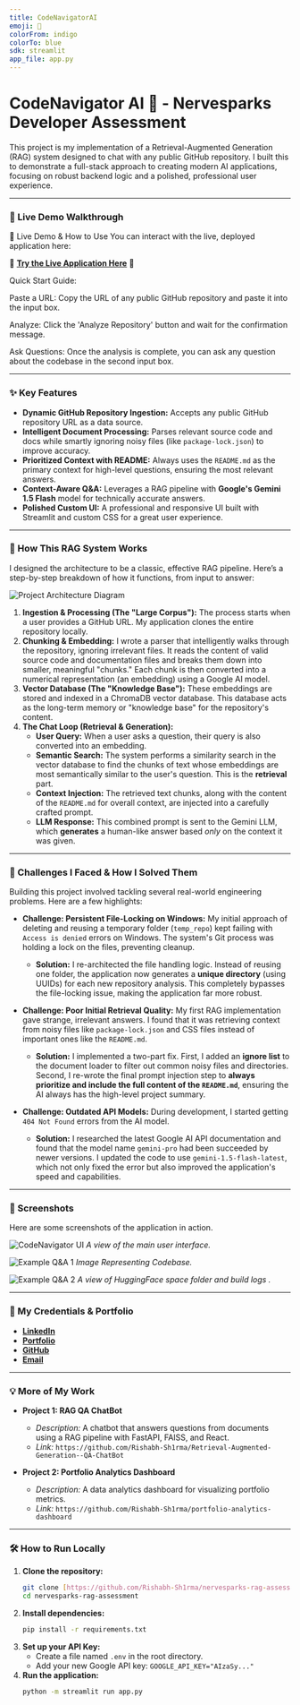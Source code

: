 ```yaml
---
title: CodeNavigatorAI
emoji: 🧭
colorFrom: indigo
colorTo: blue
sdk: streamlit
app_file: app.py
---
```


# CodeNavigator AI 🧭 - Nervesparks Developer Assessment

This project is my implementation of a Retrieval-Augmented Generation (RAG) system designed to chat with any public GitHub repository. I built this to demonstrate a full-stack approach to creating modern AI applications, focusing on robust backend logic and a polished, professional user experience.

---

### 🎥 Live Demo Walkthrough

🚀 Live Demo & How to Use
You can interact with the live, deployed application here:

🚀 **[Try the Live Application Here](https://huggingface.co/spaces/Rishabh-Sh1rma/CodeNavigatorAI)** 🚀

Quick Start Guide:

Paste a URL: Copy the URL of any public GitHub repository and paste it into the input box.

Analyze: Click the 'Analyze Repository' button and wait for the confirmation message.

Ask Questions: Once the analysis is complete, you can ask any question about the codebase in the second input box.

---

### ✨ Key Features

-   **Dynamic GitHub Repository Ingestion:** Accepts any public GitHub repository URL as a data source.
-   **Intelligent Document Processing:** Parses relevant source code and docs while smartly ignoring noisy files (like `package-lock.json`) to improve accuracy.
-   **Prioritized Context with README:** Always uses the `README.md` as the primary context for high-level questions, ensuring the most relevant answers.
-   **Context-Aware Q&A:** Leverages a RAG pipeline with **Google's Gemini 1.5 Flash** model for technically accurate answers.
-   **Polished Custom UI:** A professional and responsive UI built with Streamlit and custom CSS for a great user experience.

---

### 📖 How This RAG System Works

I designed the architecture to be a classic, effective RAG pipeline. Here’s a step-by-step breakdown of how it functions, from input to answer:

![Project Architecture Diagram](<img width="1588" height="505" alt="image" src="https://github.com/user-attachments/assets/c7b6d966-ce86-412d-898c-d1c92b621177" />) 

1.  **Ingestion & Processing (The "Large Corpus"):** The process starts when a user provides a GitHub URL. My application clones the entire repository locally.
2.  **Chunking & Embedding:** I wrote a parser that intelligently walks through the repository, ignoring irrelevant files. It reads the content of valid source code and documentation files and breaks them down into smaller, meaningful "chunks." Each chunk is then converted into a numerical representation (an embedding) using a Google AI model.
3.  **Vector Database (The "Knowledge Base"):** These embeddings are stored and indexed in a ChromaDB vector database. This database acts as the long-term memory or "knowledge base" for the repository's content.
4.  **The Chat Loop (Retrieval & Generation):**
    * **User Query:** When a user asks a question, their query is also converted into an embedding.
    * **Semantic Search:** The system performs a similarity search in the vector database to find the chunks of text whose embeddings are most semantically similar to the user's question. This is the **retrieval** part.
    * **Context Injection:** The retrieved text chunks, along with the content of the `README.md` for overall context, are injected into a carefully crafted prompt.
    * **LLM Response:** This combined prompt is sent to the Gemini LLM, which **generates** a human-like answer based *only* on the context it was given.

---

### 💪 Challenges I Faced & How I Solved Them

Building this project involved tackling several real-world engineering problems. Here are a few highlights:

-   **Challenge: Persistent File-Locking on Windows:** My initial approach of deleting and reusing a temporary folder (`temp_repo`) kept failing with `Access is denied` errors on Windows. The system's Git process was holding a lock on the files, preventing cleanup.
    -   **Solution:** I re-architected the file handling logic. Instead of reusing one folder, the application now generates a **unique directory** (using UUIDs) for each new repository analysis. This completely bypasses the file-locking issue, making the application far more robust.

-   **Challenge: Poor Initial Retrieval Quality:** My first RAG implementation gave strange, irrelevant answers. I found that it was retrieving context from noisy files like `package-lock.json` and CSS files instead of important ones like the `README.md`.
    -   **Solution:** I implemented a two-part fix. First, I added an **ignore list** to the document loader to filter out common noisy files and directories. Second, I re-wrote the final prompt injection step to **always prioritize and include the full content of the `README.md`**, ensuring the AI always has the high-level project summary.

-   **Challenge: Outdated API Models:** During development, I started getting `404 Not Found` errors from the AI model.
    -   **Solution:** I researched the latest Google AI API documentation and found that the model name `gemini-pro` had been succeeded by newer versions. I updated the code to use `gemini-1.5-flash-latest`, which not only fixed the error but also improved the application's speed and capabilities.

---

### 📸 Screenshots

Here are some screenshots of the application in action.

![CodeNavigator UI](screenshots/app_screenshot_1.png)
*A view of the main user interface.*

![Example Q&A 1](screenshots/app_screenshot_2.png)
*Image Representing Codebase.*

![Example Q&A 2](screenshots/app_screenshot_3.png)
*A view of HuggingFace space folder and build logs .*

---

### 🚀 My Credentials & Portfolio

-   [**LinkedIn**](https://www.linkedin.com/in/rishabh-sharma25/)
-   [**Portfolio**](https://marvelous-presentations-488852.framer.app/)
-   [**GitHub**](https://github.com/Rishabh-Sh1rma)
-   [**Email**](mailto:rishabhar1974@gmail.com)

---

### 💡 More of My Work

-   **Project 1: RAG QA ChatBot**
    -   *Description:* A chatbot that answers questions from documents using a RAG pipeline with FastAPI, FAISS, and React.
    -   *Link:* `https://github.com/Rishabh-Sh1rma/Retrieval-Augmented-Generation--QA-ChatBot`

-   **Project 2: Portfolio Analytics Dashboard**
    -   *Description:* A data analytics dashboard for visualizing portfolio metrics.
    -   *Link:* `https://github.com/Rishabh-Sh1rma/portfolio-analytics-dashboard`

---

### 🛠️ How to Run Locally

1.  **Clone the repository:**
    ```bash
    git clone [https://github.com/Rishabh-Sh1rma/nervesparks-rag-assessment.git](https://github.com/Rishabh-Sh1rma/nervesparks-rag-assessment.git)
    cd nervesparks-rag-assessment
    ```
2.  **Install dependencies:**
    ```bash
    pip install -r requirements.txt
    ```
3.  **Set up your API Key:**
    -   Create a file named `.env` in the root directory.
    -   Add your new Google API key: `GOOGLE_API_KEY="AIzaSy..."`
4.  **Run the application:**
    ```bash
    python -m streamlit run app.py
    ```